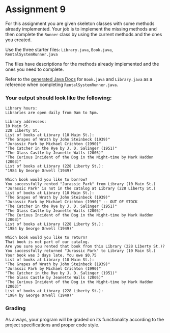 # Assignment 9

For this assignment you are given skeleton classes with some methods already implemented. Your job is to implement the missing methods and then complete the `Runner` class by using the current methods and the ones you created.

Use the three starter files: `Library.java`, `Book.java`, `RentalSystemRunner.java`

The files have descriptions for the methods already implemented and the ones you need to complete.

Refer to the [generated Java Docs](https://pioneerapcs-20.github.io/Starter/package-summary.html) for `Book.java` and `Library.java` as a reference when completing `RentalSystemRunner.java`.

### Your output should look like the following:

```
Library hours:
Libraries are open daily from 9am to 5pm.

Library addresses:
10 Main St.
228 Liberty St.
List of books at Library (10 Main St.):
"The Grapes of Wrath by John Steinbeck (1939)"
"Jurassic Park by Michael Crichton (1990)"
"The Catcher in the Rye by J. D. Salinger (1951)"
"The Glass Castle by Jeanette Walls (2005)"
"The Curious Incident of the Dog in the Night-time by Mark Haddon (2003)"
List of books at Library (228 Liberty St.):
"1984 by George Orwell (1949)"

Which book would you like to borrow?
You successfully rented "Jurassic Park" from Library (10 Main St.)
"Jurassic Park" is not in the catalog at Library (228 Liberty St.)
List of books at Library (10 Main St.):
"The Grapes of Wrath by John Steinbeck (1939)"
"Jurassic Park by Michael Crichton (1990)" -- OUT OF STOCK
"The Catcher in the Rye by J. D. Salinger (1951)"
"The Glass Castle by Jeanette Walls (2005)"
"The Curious Incident of the Dog in the Night-time by Mark Haddon (2003)"
List of books at Library (228 Liberty St.):
"1984 by George Orwell (1949)"

Which book would you like to return?
That book is not part of our catalog.
Are you sure you rented that book from this Library (228 Liberty St.)?
You successfully returned "Jurassic Park" to Library (10 Main St.)
Your book was 3 days late. You owe $0.75
List of books at Library (10 Main St.):
"The Grapes of Wrath by John Steinbeck (1939)"
"Jurassic Park by Michael Crichton (1990)"
"The Catcher in the Rye by J. D. Salinger (1951)"
"The Glass Castle by Jeanette Walls (2005)"
"The Curious Incident of the Dog in the Night-time by Mark Haddon (2003)"
List of books at Library (228 Liberty St.):
"1984 by George Orwell (1949)"
```

### Grading

As always, your program will be graded on its functionality according to the project specifications and proper code style.

